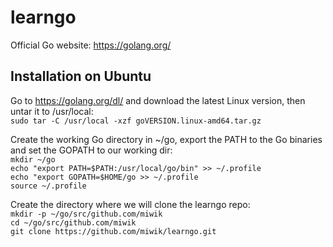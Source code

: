 # learngo
Official Go website: https://golang.org/

## Installation on Ubuntu
Go to https://golang.org/dl/ and download the latest Linux version, then untar it to /usr/local:  
```sudo tar -C /usr/local -xzf goVERSION.linux-amd64.tar.gz```  

Create the working Go directory in ~/go, export the PATH to the Go binaries and set the GOPATH to our working dir:  
```mkdir ~/go```  
```echo "export PATH=$PATH:/usr/local/go/bin" >> ~/.profile```  
```echo "export GOPATH=$HOME/go >> ~/.profile```  
```source ~/.profile```  

Create the directory where we will clone the learngo repo:  
```mkdir -p ~/go/src/github.com/miwik```  
```cd ~/go/src/github.com/miwik```  
```git clone https://github.com/miwik/learngo.git```
